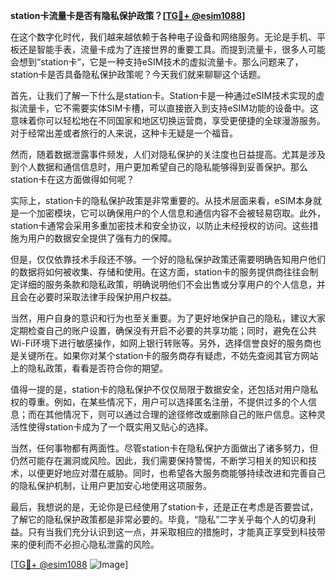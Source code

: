 **station卡流量卡是否有隐私保护政策？[[TG💪+ @esim1088](https://t.me/s/esim1088)]**

在这个数字化时代，我们越来越依赖于各种电子设备和网络服务。无论是手机、平板还是智能手表，流量卡成为了连接世界的重要工具。而提到流量卡，很多人可能会想到“station卡”，它是一种支持eSIM技术的虚拟流量卡。那么问题来了，station卡是否具备隐私保护政策呢？今天我们就来聊聊这个话题。

首先，让我们了解一下什么是station卡。Station卡是一种通过eSIM技术实现的虚拟流量卡，它不需要实体SIM卡槽，可以直接嵌入到支持eSIM功能的设备中。这意味着你可以轻松地在不同国家和地区切换运营商，享受更便捷的全球漫游服务。对于经常出差或者旅行的人来说，这种卡无疑是一个福音。

然而，随着数据泄露事件频发，人们对隐私保护的关注度也日益提高。尤其是涉及到个人数据和通信信息时，用户更加希望自己的隐私能够得到妥善保护。那么station卡在这方面做得如何呢？

实际上，station卡的隐私保护政策是非常重要的。从技术层面来看，eSIM本身就是一个加密模块，它可以确保用户的个人信息和通信内容不会被轻易窃取。此外，station卡通常会采用多重加密技术和安全协议，以防止未经授权的访问。这些措施为用户的数据安全提供了强有力的保障。

但是，仅仅依靠技术手段还不够。一个好的隐私保护政策还需要明确告知用户他们的数据将如何被收集、存储和使用。在这方面，station卡的服务提供商往往会制定详细的服务条款和隐私政策，明确说明他们不会出售或分享用户的个人信息，并且会在必要时采取法律手段保护用户权益。

当然，用户自身的意识和行为也至关重要。为了更好地保护自己的隐私，建议大家定期检查自己的账户设置，确保没有开启不必要的共享功能；同时，避免在公共Wi-Fi环境下进行敏感操作，如网上银行转账等。另外，选择信誉良好的服务商也是关键所在。如果你对某个station卡的服务商存有疑虑，不妨先查阅其官方网站上的隐私政策，看看是否符合你的期望。

值得一提的是，station卡的隐私保护不仅仅局限于数据安全，还包括对用户隐私权的尊重。例如，在某些情况下，用户可以选择匿名注册，不提供过多的个人信息；而在其他情况下，则可以通过合理的途径修改或删除自己的账户信息。这种灵活性使得station卡成为了一个既实用又贴心的选择。

当然，任何事物都有两面性。尽管station卡在隐私保护方面做出了诸多努力，但仍然可能存在漏洞或风险。因此，我们需要保持警惕，不断学习相关的知识和技术，以便更好地应对潜在威胁。同时，也希望各大服务商能够持续改进和完善自己的隐私保护机制，让用户更加安心地使用这项服务。

最后，我想说的是，无论你是已经使用了station卡，还是正在考虑是否要尝试，了解它的隐私保护政策都是非常必要的。毕竟，“隐私”二字关乎每个人的切身利益。只有当我们充分认识到这一点，并采取相应的措施时，才能真正享受到科技带来的便利而不必担心隐私泄露的风险。

[[TG💪+ @esim1088](https://t.me/s/esim1088) ![Image](https://i.postimg.cc/4NQfJmqS/Snipaste-2025-05-13-00-14-12.png)]
